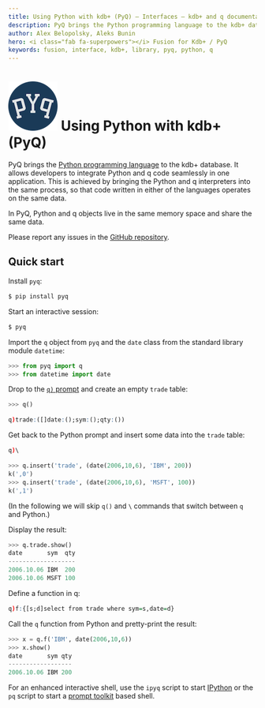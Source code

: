 ```yaml
---
title: Using Python with kdb+ (PyQ) – Interfaces – kdb+ and q documentation
description: PyQ brings the Python programming language to the kdb+ database. It allows developers to integrate Python and q code seamlessly in one application. This is achieved by bringing the Python and q interpreters into the same process, so that code written in either of the languages operates on the same data.
author: Alex Belopolsky, Aleks Bunin
hero: <i class="fab fa-superpowers"></i> Fusion for Kdb+ / PyQ
keywords: fusion, interface, kdb+, library, pyq, python, q
---
```

# ![PyQ](../img/pyq.png) Using Python with kdb+ (PyQ)




PyQ brings the [Python programming language](https://www.python.org/about/) to the kdb+ database. It allows developers to integrate Python and q code seamlessly in one application. This is achieved by bringing the Python and q interpreters into the same process, so that code written in either of the languages operates on the same data.

In PyQ, Python and q objects live in the same memory space and share the same data.

Please report any issues in the [GitHub repository](https://github.com/KxSystems/pyq). 

## Quick start

Install `pyq`:

```bash
$ pip install pyq
```

Start an interactive session:

```bash
$ pyq
```

Import the `q` object from `pyq` and the `date` class from the standard library module `datetime`:

```python
>>> from pyq import q
>>> from datetime import date
```

Drop to the [`q)` prompt]() and create an empty `trade` table:

```python
>>> q()
```

```q
q)trade:([]date:();sym:();qty:())
```

Get back to the Python prompt and insert some data into the `trade` table:

```q
q)\
```

```python
>>> q.insert('trade', (date(2006,10,6), 'IBM', 200))
k(',0')
>>> q.insert('trade', (date(2006,10,6), 'MSFT', 100))
k(',1')
```

(In the following we will skip `q()` and `\` commands that switch between `q` and Python.)

Display the result:

```python
>>> q.trade.show()
date       sym  qty
-------------------
2006.10.06 IBM  200
2006.10.06 MSFT 100
```

Define a function in q:

```q
q)f:{[s;d]select from trade where sym=s,date=d}
```

Call the `q` function from Python and pretty-print the result:

```python
>>> x = q.f('IBM', date(2006,10,6))
>>> x.show()
date       sym qty
------------------
2006.10.06 IBM 200
```

For an enhanced interactive shell, use the `ipyq` script to start [IPython](https://ipython.org/) or the `pq` script to start a [prompt toolkit](https://python-prompt-toolkit.readthedocs.io/en/master/) based shell.
